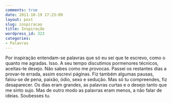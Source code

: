 ```yaml
---
comments: true
date: 2011-10-19 17:23:09
layout: post
slug: inspiracao
title: Inspiração
wordpress_id: 323
categories:
- Palavras
---
```


Por inspiração entendam-se palavras que só eu sei que te escrevo, como o quanto me agradas. Isso. A seu tempo discutimos pormenores técnicos, aceitas-te desejo. Não sabes como me provocas. Passei os restantes dias a provar-te errada, assim escrevi páginas. Fiz também algumas pausas, falou-se de pena, paixão, ódio, sexo e sedução. Mas só tu compreendes, fiz desaparecer. Os dias eram grandes, as palavras curtas e o desejo tanto que me sinto sujo. Mas de outro modo as palavras eram menos, a não falar de ideias. Soubesses tu.
